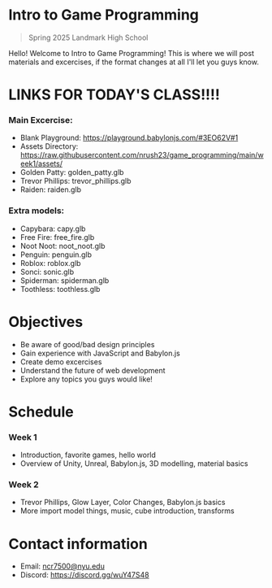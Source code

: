 # Intro to Game Programming
> Spring 2025 Landmark High School

Hello! Welcome to Intro to Game Programming! This is where we will post materials and excercises, if the format changes at all I'll let you guys know.

# LINKS FOR TODAY'S CLASS!!!!
### Main Excercise:
- Blank Playground: https://playground.babylonjs.com/#3EO62V#1
- Assets Directory: https://raw.githubusercontent.com/nrush23/game_programming/main/week1/assets/
- Golden Patty: golden_patty.glb
- Trevor Phillips: trevor_phillips.glb
- Raiden: raiden.glb

### Extra models:
- Capybara: capy.glb
- Free Fire: free_fire.glb
- Noot Noot: noot_noot.glb
- Penguin: penguin.glb
- Roblox: roblox.glb
- Sonci: sonic.glb
- Spiderman: spiderman.glb
- Toothless: toothless.glb

# Objectives

- Be aware of good/bad design principles
- Gain experience with JavaScript and Babylon.js
- Create demo excercises
- Understand the future of web development
- Explore any topics you guys would like!

# Schedule

### Week 1
- Introduction, favorite games, hello world
- Overview of Unity, Unreal, Babylon.js, 3D modelling, material basics

### Week 2
- Trevor Phillips, Glow Layer, Color Changes, Babylon.js basics
- More import model things, music, cube introduction, transforms
  
# Contact information

- Email: ncr7500@nyu.edu
- Discord: https://discord.gg/wuY47S48
